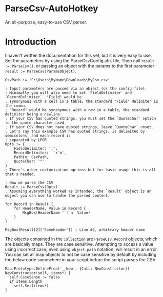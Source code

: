 # ParseCsv-AutoHotkey
An all-purpose, easy-to-use CSV parser.

# Introduction
I haven't written the documentation for this yet, but it is very easy to use. Set the parameters by using the ParseCsvConfig.ahk file, Then call `result := ParseCsv()`, or passing an object with the params to the first parameter `result := ParseCsv(ParamsObject)`. 
```ahk
CsvPath := 'C:\Users\MyName\Downloads\MyCsv.csv'

; Input parameters are passed via an object (or the config file).
; Minimally you will also need to set `FieldDelimiter` and `RecordDelimiter`. "Field" would be
; synonymous with a cell in a table; the standard "Field" delimiter is the comma.
; "Record" would be synonymous with a row in a table, the standard delimiter being a newline.
; If your CSV has quoted strings, you must set the `QuoteChar` option to the quote character used.
; If your CSV does not have quoted strings, leave `QuoteChar` unset.
; Let's say this example CSV has quoted strings, is delimited by semicolons, and each record is
; separated by LFCR
Opts := {
    FieldDelimiter: ';',
    RecordDelimiter: '`r`n',
    PathIn: CsvPath,
    QuoteChar: '"'
}
; There's other customization options but for basic usage this is all that's needed.

; Now we parse the CSV
Result := ParseCsv(Opts)
; Assuming everything worked as intended, the `Result` object is an object you can use to handle the parsed content.

for Record in Result {
    for HeaderName, Value in Record {
        MsgBox(HeaderName '`r`n' Value)
    }
}

MsgBox(Result[2]['SomeHeader']) ; Line #2, arbitrary header name
```

The objects contained in the `Collection` are `ParseCsv.Record` objects, which are basically maps. They are case sensitive. Attempting to access a value using incorrect case, even using `object.path` notation, will result in an error. You can set all map objects to not be case sensitive by default by including the below code somewhere in your script before the script parses the CSV.

```
Map.Prototype.DefineProp('__New', {Call: NewConstructor})
NewConstructor(self, items*) {
  self.CaseSense := false
  if items.Length
    self.Set(items*)
}
```
